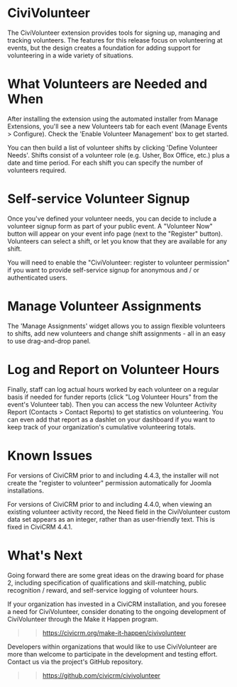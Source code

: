 CiviVolunteer
=============

The CiviVolunteer extension provides tools for signing up, managing and tracking volunteers.
The features for this release focus on volunteering at events, but the design creates a
foundation for adding support for volunteering in a wide variety of situations.

What Volunteers are Needed and When
===================================
After installing the extension using the automated installer from Manage Extensions,
you'll see a new Volunteers tab for each event (Manage Events > Configure). Check the
'Enable Volunteer Management' box to get started.

You can then build a list of volunteer shifts by clicking 'Define Volunteer Needs'.
Shifts consist of a volunteer role (e.g. Usher, Box Office, etc.) plus a date and time
period. For each shift you can specify the number of volunteers required.

Self-service Volunteer Signup
=============================
Once you've defined your volunteer needs, you can decide to include a volunteer signup
form as part of your public event. A "Volunteer Now" button will appear on your event
info page (next to the "Register" button). Volunteers can select a shift, or let you
know that they are available for any shift.

You will need to enable the "CiviVolunteer: register to volunteer permission" if you
want to provide self-service signup for anonymous and / or authenticated users.

Manage Volunteer Assignments
=============================
The 'Manage Assignments' widget allows you to assign flexible volunteers to shifts,
add new volunteers and change shift assignments - all in an easy to use drag-and-drop panel.

Log and Report on Volunteer Hours
=================================
Finally, staff can log actual hours worked by each volunteer on a regular basis if needed for
funder reports (click "Log Volunteer Hours" from the event's Volunteer tab). Then you can
access the new Volunteer Activity Report (Contacts > Contact Reports) to get
statistics on volunteering. You can even add that report as a dashlet on your dashboard if
you want to keep track of your organization's cumulative volunteering totals.

Known Issues
============
For versions of CiviCRM prior to and including 4.4.3, the installer will not
create the "register to volunteer" permission automatically for
Joomla installations.

For versions of CiviCRM prior to and including 4.4.0, when viewing an existing
volunteer activity record, the Need field in the CiviVolunteer
custom data set appears as an integer, rather than as user-friendly text. This is
fixed in CiviCRM 4.4.1.

What's Next
===========
Going forward there are some great ideas on the drawing board for phase 2, including specification
of qualifications and skill-matching, public recognition / reward, and self-service logging of
volunteer hours.

If your organization has invested in a CiviCRM installation, and you foresee a need for CiviVolunteer,
consider donating to the ongoing development of CiviVolunteer through the Make it Happen program.

>> https://civicrm.org/make-it-happen/civivolunteer

Developers within organizations that would like to use CiviVolunteer are more than welcome to
participate in the development and testing effort. Contact us via the project's GitHub
repository.

>> https://github.com/civicrm/civivolunteer
